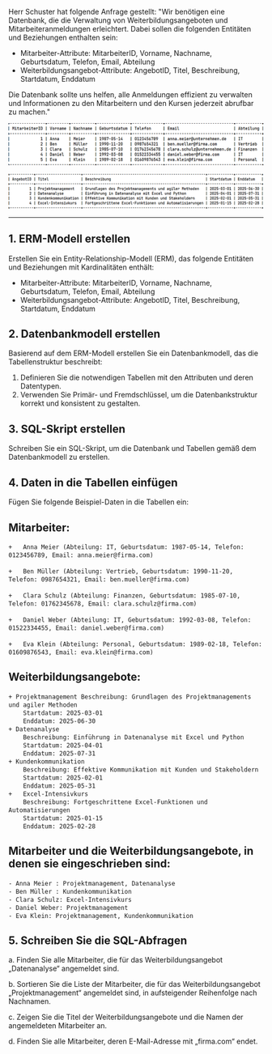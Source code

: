 Herr Schuster hat folgende Anfrage gestellt:
"Wir benötigen eine Datenbank, die die Verwaltung von Weiterbildungsangeboten und Mitarbeiteranmeldungen erleichtert. 
Dabei sollen die folgenden Entitäten und Beziehungen enthalten sein:

- Mitarbeiter-Attribute: MitarbeiterID, Vorname, Nachname, Geburtsdatum, Telefon, Email, Abteilung
- Weiterbildungsangebot-Attribute: AngebotID, Titel, Beschreibung, Startdatum, Enddatum

Die Datenbank sollte uns helfen, alle Anmeldungen effizient zu verwalten und Informationen zu den Mitarbeitern und den Kursen jederzeit abrufbar zu machen."   

![alt text](bild-1.png)

![alt text](bild-2.png)

________________________________________
## 1. ERM-Modell erstellen
Erstellen Sie ein Entity-Relationship-Modell (ERM), das folgende Entitäten und Beziehungen mit Kardinalitäten enthält:

- Mitarbeiter-Attribute: MitarbeiterID, Vorname, Nachname, Geburtsdatum, Telefon, Email, Abteilung
- Weiterbildungsangebot-Attribute: AngebotID, Titel, Beschreibung, Startdatum, Enddatum

## 2. Datenbankmodell erstellen
Basierend auf dem ERM-Modell erstellen Sie ein Datenbankmodell, das die Tabellenstruktur beschreibt:
1.	Definieren Sie die notwendigen Tabellen mit den Attributen und deren Datentypen.
2.	Verwenden Sie Primär- und Fremdschlüssel, um die Datenbankstruktur korrekt und konsistent zu gestalten.

## 3. SQL-Skript erstellen 

Schreiben Sie ein SQL-Skript, um die Datenbank und Tabellen gemäß dem Datenbankmodell zu erstellen.

## 4. Daten in die Tabellen einfügen

Fügen Sie folgende Beispiel-Daten in die Tabellen ein:

## Mitarbeiter:

    +   Anna Meier (Abteilung: IT, Geburtsdatum: 1987-05-14, Telefon: 0123456789, Email: anna.meier@firma.com)
    
    +   Ben Müller (Abteilung: Vertrieb, Geburtsdatum: 1990-11-20, Telefon: 0987654321, Email: ben.mueller@firma.com)

    +   Clara Schulz (Abteilung: Finanzen, Geburtsdatum: 1985-07-10, Telefon: 01762345678, Email: clara.schulz@firma.com)

    +   Daniel Weber (Abteilung: IT, Geburtsdatum: 1992-03-08, Telefon: 01522334455, Email: daniel.weber@firma.com)

    +   Eva Klein (Abteilung: Personal, Geburtsdatum: 1989-02-18, Telefon: 01609876543, Email: eva.klein@firma.com)

## Weiterbildungsangebote:

    + Projektmanagement Beschreibung: Grundlagen des Projektmanagements und agiler Methoden
    	Startdatum: 2025-03-01
    	Enddatum: 2025-06-30
    + Datenanalyse
        Beschreibung: Einführung in Datenanalyse mit Excel und Python
        Startdatum: 2025-04-01
        Enddatum: 2025-07-31
    + Kundenkommunikation
        Beschreibung: Effektive Kommunikation mit Kunden und Stakeholdern
        Startdatum: 2025-02-01
        Enddatum: 2025-05-31
    +   Excel-Intensivkurs
        Beschreibung: Fortgeschrittene Excel-Funktionen und Automatisierungen
        Startdatum: 2025-01-15
        Enddatum: 2025-02-28

## Mitarbeiter und die Weiterbildungsangebote, in denen sie eingeschrieben sind:

    - Anna Meier : Projektmanagement, Datenanalyse
    - Ben Müller : Kundenkommunikation
    - Clara Schulz: Excel-Intensivkurs
    - Daniel Weber: Projektmanagement
    - Eva Klein: Projektmanagement, Kundenkommunikation

## 5. Schreiben Sie die SQL-Abfragen

a. Finden Sie alle Mitarbeiter, die für das Weiterbildungsangebot „Datenanalyse“ angemeldet sind.

b. Sortieren Sie die Liste der Mitarbeiter, die für das Weiterbildungsangebot „Projektmanagement“ angemeldet sind, in aufsteigender Reihenfolge nach Nachnamen.

c. Zeigen Sie die Titel der Weiterbildungsangebote und die Namen der angemeldeten Mitarbeiter an.

d. Finden Sie alle Mitarbeiter, deren E-Mail-Adresse mit „firma.com“ endet.
